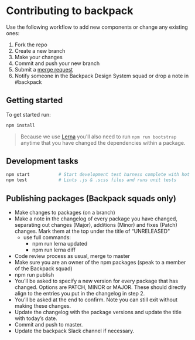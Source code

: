 # Contributing to backpack

Use the following workflow to add new components or change any existing ones:

1. Fork the repo
2. Create a new branch
3. Make your changes
4. Commit and push your new branch
5. Submit a [merge request](http://git.prod.skyscanner.local/backpack/backpack/merge_requests/)
6. Notify someone in the Backpack Design System squad or drop a note in #backpack

## Getting started

To get started run:

```sh
npm install
```

> Because we use [Lerna](https://lernajs.io) you'll also need to run `npm run bootstrap` anytime that you have changed
> the dependencies within a package.

## Development tasks

```sh
npm start           # Start development test harness complete with hot module reloading [HMR]
npm test            # Lints .js & .scss files and runs unit tests
```


## Publishing packages (Backpack squads only)
- Make changes to packages (on a branch)
- Make a note in the changelog of every package you have changed, separating out changes (Major), additions (Minor) and fixes (Patch) changes. Mark them at the top under the title of “UNRELEASED"
    - use full commands:
        - npm run lerna updated
        - npm run lerna diff <package-name>
- Code review process as usual, merge to master
- Make sure you are an owner of the npm packages (speak to a member of the Backpack squad)
- npm run publish
- You’ll be asked to specify a new version for every package that has changed. Options are PATCH, MINOR or MAJOR. These should directly align to the entries you put in the changelog in step 2.
- You’ll be asked at the end to confirm. Note you can still exit without making these changes.
- Update the changelog with the package versions and update the title with today’s date.
- Commit and push to master.
- Update the backpack Slack channel if necessary.
